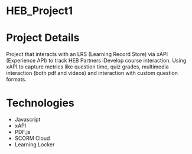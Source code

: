 # HEB_Project1

# Project Details
Project that interacts with an LRS (Learning Record Store) via xAPI (Experience API) to track HEB Partners iDevelop course interaction.
Using xAPI to capture metrics like question time, quiz grades, multimedia interaction (both pdf and videos) and interaction with custom question formats.

# Technologies
- Javascript
- xAPI
- PDF.js
- SCORM Cloud
- Learning Locker
